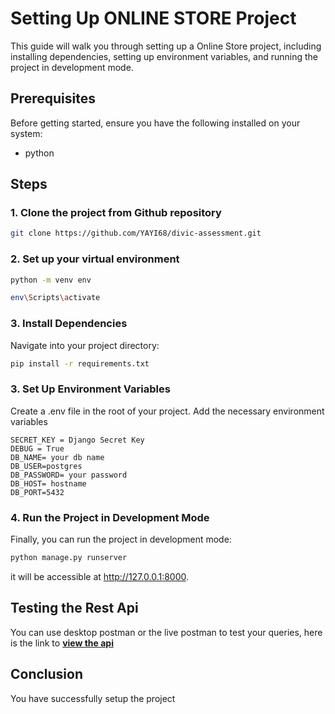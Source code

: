 # Setting Up ONLINE STORE Project

This guide will walk you through setting up a Online Store project, including installing dependencies, setting up environment variables, and running the project in development mode.

## Prerequisites

Before getting started, ensure you have the following installed on your system:

- python

## Steps

### 1. Clone the project from Github repository

```bash
git clone https://github.com/YAYI68/divic-assessment.git

```

### 2. Set up your virtual environment

```bash
python -m venv env

env\Scripts\activate 
```

### 3. Install Dependencies
Navigate into your project directory:

```bash
pip install -r requirements.txt 
```

### 3.  Set Up Environment Variables
Create a .env file in the root of your project. Add the necessary environment variables
```
SECRET_KEY = Django Secret Key
DEBUG = True
DB_NAME= your db name
DB_USER=postgres 
DB_PASSWORD= your password
DB_HOST= hostname
DB_PORT=5432
```

### 4. Run the Project in Development Mode
Finally, you can run the project in development mode:
```bash
python manage.py runserver
```
it will be accessible at http://127.0.0.1:8000.

## Testing the Rest Api 
You can use desktop postman or the live postman to test your queries,
here is the link to [**view the api**](https://documenter.getpostman.com/view/14724403/2sA3XS9fUj)

## Conclusion 
You have successfully setup the project

